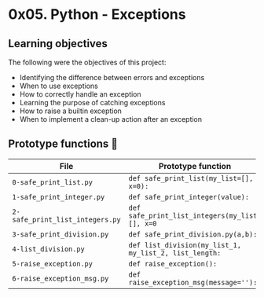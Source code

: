 # 0x05. Python - Exceptions

## Learning objectives

The following were the objectives of this project:
  * Identifying the difference between errors and exceptions
  * When to use exceptions
  * How to correctly handle an exception
  * Learning the purpose of catching exceptions
  * How to raise a builtin exception
  * When to implement a clean-up action after an exception

## Prototype functions :floppy_disk:

|       File           |             Prototype function              |  
|----------------------|---------------------------------------------|
|`0-safe_print_list.py`| `def safe_print_list(my_list=[], x=0):`     |
|`1-safe_print_integer.py`|`def safe_print_integer(value):`          |
|`2-safe_print_list_integers.py`| `def safe_print_list_integers(my_list=[], x=0`|
|`3-safe_print_division.py`| `def safe_print_division.py(a,b):`|
|`4-list_division.py`| `def list_division(my_list_1, my_list_2, list_length:`|
|`5-raise_exception.py`|`def raise_exception():`|
|`6-raise_exception_msg.py`|`def raise_exception_msg(message=''):`
